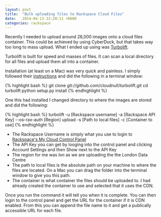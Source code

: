 ```yaml
---
layout: post
title:  "Bulk uploading files to Rackspace Cloud Files"
date:   2014-04-13 22:20:11 +0000
categories: rackspace
---
```


Recently I needed to upload around 28,000 images onto a cloud files container. This could be achieved by using CyberDuck, but that takes way too long to mass upload. What I ended up using was [Turbolift][turbolift].

Turbolift is built for speed and masses of files. It can scan a local directory for all files and upload them all into a container.

Installation (at least on a Mac) was very quick and painless. I simply followed their [instructions][turbolift-instructions] and did the following in a terminal window:

{% highlight bash %}
git clone git://github.com/cloudnull/turbolift.git
cd turbolift
python setup.py install
{% endhighlight %}

One this had installed I changed directory to where the images are stored and did the following:

{% highlight bash %}
turbolift -u [Rackspace username] -a [Rackspace API Key] --os-rax-auth [Region] upload -s [Path to local files] -c [Container to use]
{% endhighlight %}


- The Rackspace Username is simply what you use to login to [Rackspace's My Cloud Control Panel][rackspace]
- The API Key you can get by looging into the control panel and clicking Account Settings and then Show next to the API Key
- The region for me was _lon_ as we are uploading the the London Data Centre
- The path to local files is the absolute path on your machine to where the files are located. On a Mac you can drag the folder into the terminal window to give you this path.
- The container is what container the files should be uploaded to. I had already created the container to use and selected that it uses the CDN.

Once you run the command it will tell you when it is complete. You can then login to the control panel and get the URL for the container if it is CDN enabled. From this you can append the file name to it and get a publically accessible URL for each file.

[turbolift]: https://github.com/cloudnull/turbolift
[turbolift-instructions]: https://github.com/cloudnull/turbolift#turbolift-the-cloud-files-uploader
[rackspace]: http://mycloud.rackspace.co.uk